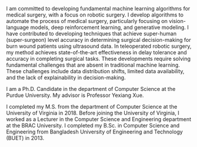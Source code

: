 I am committed to developing fundamental machine learning algorithms for medical surgery, with a focus on robotic surgery. I develop algorithms to automate the process of medical surgery, particularly focusing on vision-language models, deep reinforcement learning, and generative modeling. I have contributed to developing techniques that achieve super-human (super-surgeon) level accuracy in determining surgical decision-making for burn wound patients using ultrasound data. In teleoperated robotic surgery, my method achieves state-of-the-art effectiveness in delay tolerance and accuracy in completing surgical tasks. These developments require solving fundamental challenges that are absent in traditional machine learning. These challenges include data distribution shifts, limited data availability, and the lack of explainability in decision-making.

I am a Ph.D. Candidate in the department of Computer Science at the Purdue University. My advisor is Professor Yexiang Xue.

I completed my M.S. from the department of Computer Science at the University of Virginia in 2018. Before joining the University of Virginia, I worked as a Lecturer in the Computer Science and Engineering department at the BRAC University. I completed my B.Sc. in Computer Science and Engineering from Bangladesh University of Engineering and Technology (BUET) in 2013.
